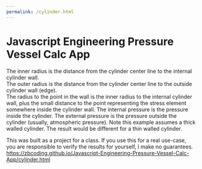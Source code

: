 ```yaml
---
permalink: /cylinder.html
---
```

# Javascript Engineering Pressure Vessel Calc App
The inner radius is the distance from the cylinder center line to the internal cylinder wall.   
The outer radius is the distance from the cylinder center line to the outside cylinder wall (edge).  
The radius to the point in the wall is the inner radius to the internal cylinder wall, plus the small distance to the point representing the stress element somewhere inside the cylinder wall.
The internal pressure is the pressure inside the cylinder.
The external pressure is the pressure outside the cylinder (usually, atmospheric pressure).
Note this example assumes a thick walled cylinder. The result would be different for a thin walled cylinder. 

This was built as a project for a class. If you use this for a real use-case, you are responsible to verify the results for yourself, I make no guarantees.
https://zbcoding.github.io/Javascript-Engineering-Pressure-Vessel-Calc-App/cylinder.html
